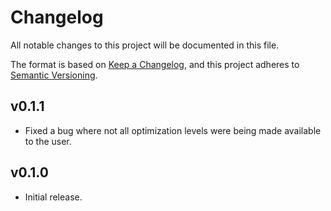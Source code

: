 # Changelog

All notable changes to this project will be documented in this file.

The format is based on [Keep a Changelog](https://keepachangelog.com/en/1.1.0/),
and this project adheres to [Semantic Versioning](https://semver.org/spec/v2.0.0.html).

## v0.1.1
- Fixed a bug where not all optimization levels were being made available to the user.

## v0.1.0
- Initial release.